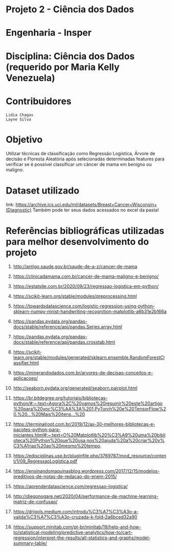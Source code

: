 # Projeto 2 - Ciência dos Dados
# Engenharia - Insper 
# Disciplina: Ciência dos Dados (requerido por Maria Kelly Venezuela)
# Contribuidores 
    Lidia Chagas
    Layne Silva

# Objetivo
Utilizar técnicas de classificação como Regressão Logística, Árvore de decisão e Floresta Aleatória após selecionadas determinadas features para verificar se é possível classificar um câncer de mama em benigno ou maligno.

# Dataset utilizado
link: https://archive.ics.uci.edu/ml/datasets/Breast+Cancer+Wisconsin+(Diagnostic)
Também pode ter seus dados acessados no excel da pasta!

# Referências bibliográficas utilizadas para melhor desenvolvimento do projeto

1. http://antigo.saude.gov.br/saude-de-a-z/cancer-de-mama

2. https://clinicadamama.com.br/cancer-de-mama-maligno-e-benigno/

3. https://estatsite.com.br/2020/09/23/regressao-logistica-em-python/

4. https://scikit-learn.org/stable/modules/preprocessing.html

5. https://towardsdatascience.com/logistic-regression-using-python-sklearn-numpy-mnist-handwriting-recognition-matplotlib-a6b31e2b166a

6. https://pandas.pydata.org/pandas-docs/stable/reference/api/pandas.Series.array.html

7. https://pandas.pydata.org/pandas-docs/stable/reference/api/pandas.crosstab.html

8. https://scikit-learn.org/stable/modules/generated/sklearn.ensemble.RandomForestClassifier.html

9. https://minerandodados.com.br/arvores-de-decisao-conceitos-e-aplicacoes/

10. http://seaborn.pydata.org/generated/seaborn.pairplot.html

11. https://br.bitdegree.org/tutoriais/bibliotecas-python/#:~:text=Agora%2C%20vamos%20resumir%20este%20artigo%20para%20voc%C3%AA%3A%201,PyTorch%20e%20TensorFlow%20.%20...%20Mais%20itens...%20

12. https://terminalroot.com.br/2019/12/as-30-melhores-bibliotecas-e-pacotes-python-para-iniciantes.html#:~:text=O%20Matplotlib%20%C3%A9%20uma%20biblioteca%20Python%20que%20usa,nos%20ajuda%20a%20criar%20v%C3%A1rias%20ao%20mesmo%20tempo.

13. https://edisciplinas.usp.br/pluginfile.php/3769787/mod_resource/content/1/09_RegressaoLogistica.pdf

14. https://ensinandomaquinasblog.wordpress.com/2017/12/15/modelos-preditivos-de-notas-de-redacao-do-enem-2015/

15. https://aprenderdatascience.com/regressao-logistica/

16. http://diegonogare.net/2020/04/performance-de-machine-learning-matriz-de-confusao/

17. https://drigols.medium.com/introdu%C3%A7%C3%A3o-a-valida%C3%A7%C3%A3o-cruzada-k-fold-2a6bced32a90
18. https://support.minitab.com/pt-br/minitab/19/help-and-how-to/statistical-modeling/predictive-analytics/how-to/cart-regression/interpret-the-results/all-statistics-and-graphs/model-summary-table/

